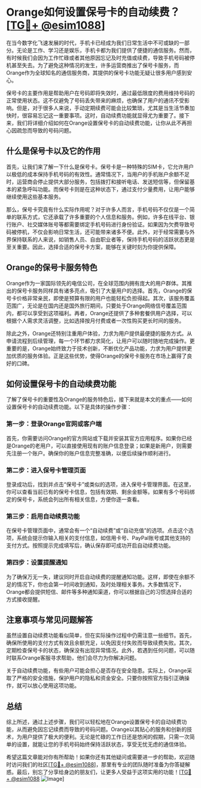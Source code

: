 # Orange如何设置保号卡的自动续费？[[TG💪+ @esim1088](https://t.me/s/esim1088)]

在当今数字化飞速发展的时代，手机卡已经成为我们日常生活中不可或缺的一部分。无论是工作、学习还是娱乐，手机卡都为我们提供了便捷的通信服务。然而，有时候我们会因为工作忙碌或者其他原因忘记及时充值或续费，导致手机号码被停机甚至失去。为了避免这种情况的发生，许多运营商推出了保号卡服务，而Orange作为全球知名的通信服务商，其提供的保号卡功能无疑让很多用户感到安心。

保号卡的主要作用是帮助用户在号码即将失效时，通过最低限度的费用维持号码的正常使用状态。这不仅避免了号码丢失带来的麻烦，也确保了用户的通讯不受影响。但是，对于很多人来说，手动定期续费可能会比较繁琐，尤其是当生活节奏加快时，很容易忘记这一重要事项。这时，自动续费功能就显得尤为重要了。接下来，我们将详细介绍如何在Orange设置保号卡的自动续费功能，让你从此不再担心因疏忽而导致的号码问题。

## 什么是保号卡以及它的作用

首先，让我们来了解一下什么是保号卡。保号卡是一种特殊的SIM卡，它允许用户以极低的成本保持手机号码的有效性。通常情况下，当用户的手机账户余额不足时，运营商会停止提供大部分服务，包括拨打和接听电话、发送短信等，但保留基本的紧急呼叫功能。而保号卡则是在这种状态下，通过支付少量费用，让用户能够继续使用这些基本服务。

那么，保号卡究竟有什么实际作用呢？对于许多人而言，手机号码不仅仅是一个简单的联系方式，它还承载了许多重要的个人信息和服务。例如，许多在线平台、银行账户、社交媒体账号等都需要绑定手机号码进行身份验证。如果因为欠费导致号码被停机，不仅会影响日常生活，还可能带来诸多不便。此外，对于经常需要与外界保持联系的人来说，如销售人员、自由职业者等，保持手机号码的活跃状态更是至关重要。因此，选择合适的保号卡方案，能够在关键时刻为你提供保障。

## Orange的保号卡服务特色

Orange作为一家国际领先的电信公司，在全球范围内拥有庞大的用户群体。其推出的保号卡服务同样具有诸多亮点，吸引了大量用户的选择。首先，Orange的保号卡价格非常亲民，即使是预算有限的用户也能轻松负担得起。其次，该服务覆盖范围广，无论是在国内还是国外旅行期间，只要处于Orange网络信号覆盖范围内，都可以享受到这项福利。再者，Orange还提供了多种套餐供用户选择，可以根据个人需求灵活调整，比如选择按月付费或者一次性购买更长时间的服务。

除此之外，Orange还特别注重用户体验，力求为用户提供最便捷的服务方式。从申请流程到后续管理，每一个环节都力求简化，让用户可以随时随地完成操作。更重要的是，Orange始终致力于技术创新，不断优化产品功能，力求为用户提供更加优质的服务体验。正是这些优势，使得Orange的保号卡服务在市场上赢得了良好的口碑。

## 如何设置保号卡的自动续费功能

了解了保号卡的重要性及Orange的服务特色后，接下来就是本文的重点——如何设置保号卡的自动续费功能。以下是具体的操作步骤：

### 第一步：登录Orange官网或客户端

首先，你需要访问Orange的官方网站或下载并安装其官方应用程序。如果你已经是Orange的老用户，可以直接使用现有的账户信息登录；如果是新用户，则需要先注册一个账户。确保你的账户信息完整准确，以便后续操作顺利进行。

### 第二步：进入保号卡管理页面

登录成功后，找到并点击“保号卡”或类似的选项，进入保号卡管理界面。在这里，你可以查看当前已有的保号卡信息，包括有效期、剩余金额等。如果有多个号码绑定的保号卡，系统会列出所有相关信息，方便你逐一查看。

### 第三步：启用自动续费功能

在保号卡管理页面中，通常会有一个“自动续费”或“自动充值”的选项。点击这个选项，系统会提示你输入相关的支付信息，如信用卡号、PayPal账号或其他支持的支付方式。按照提示完成填写后，确认保存即可成功开启自动续费功能。

### 第四步：设置提醒通知

为了确保万无一失，建议同时开启自动续费的提醒通知功能。这样，即使在余额不足的情况下，你也会第一时间收到通知，及时处理相关事务。大多数情况下，Orange都会提供短信、邮件等多种通知渠道，你可以根据自己的习惯选择合适的方式接收提醒。

## 注意事项与常见问题解答

虽然设置自动续费功能看似简单，但在实际操作过程中仍需注意一些细节。首先，确保所使用的支付方式有效且余额充足，以免因支付失败而导致续费失败。其次，定期检查保号卡的状态，确保没有出现异常情况。此外，若遇到任何问题，可以随时联系Orange客服寻求帮助，他们会尽力为你解决问题。

关于自动续费功能，有些用户可能会担心是否存在安全隐患。实际上，Orange采取了严格的安全措施，保护用户的隐私和资金安全。只要你按照官方指引正确操作，就可以放心使用这项功能。

## 总结

综上所述，通过上述步骤，我们可以轻松地在Orange设置保号卡的自动续费功能，从而避免因忘记续费而导致的号码问题。Orange以其贴心的服务和创新的技术，为用户提供了极大的便利。无论是忙碌的工作日还是悠闲的假期，只需一次简单的设置，就能让您的手机号码始终保持活跃状态，享受无忧无虑的通信体验。

希望这篇文章能对你有所帮助！如果你还有其他疑问或需要进一步的帮助，欢迎随时访问我们的社区[[TG💪+ @esim1088](https://t.me/s/esim1088)]，那里有专业的团队随时准备为你答疑解惑。最后，别忘了分享给身边的朋友们，让更多人受益于这项实用的功能！[[TG💪+ @esim1088](https://t.me/s/esim1088) ![Image](https://i.postimg.cc/4NQfJmqS/Snipaste-2025-05-13-00-14-12.png)]